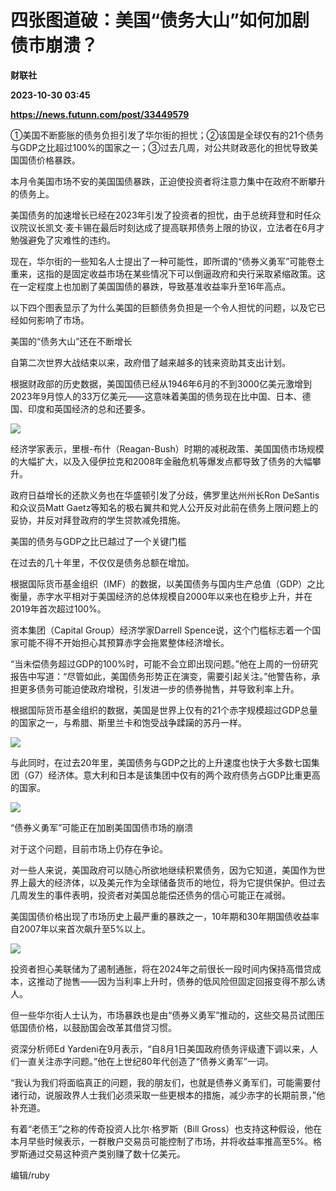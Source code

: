 # 四张图道破：美国“债务大山”如何加剧债市崩溃？
**财联社**

**2023-10-30 03:45**

**https://news.futunn.com/post/33449579**

①美国不断膨胀的债务负担引发了华尔街的担忧；②该国是全球仅有的21个债务与GDP之比超过100%的国家之一；③过去几周，对公共财政恶化的担忧导致美国国债价格暴跌。

本月令美国市场不安的美国国债暴跌，正迫使投资者将注意力集中在政府不断攀升的债务上。

美国债务的加速增长已经在2023年引发了投资者的担忧，由于总统拜登和时任众议院议长凯文·麦卡锡在最后时刻达成了提高联邦债务上限的协议，立法者在6月才勉强避免了灾难性的违约。

现在，华尔街的一些知名人士提出了一种可能性，即所谓的“债券义勇军”可能卷土重来，这指的是固定收益市场在某些情况下可以倒逼政府和央行采取紧缩政策。这在一定程度上也加剧了美国国债的暴跌，导致基准收益率升至16年高点。

以下四个图表显示了为什么美国的巨额债务负担是一个令人担忧的问题，以及它已经如何影响了市场。

美国的“债务大山”还在不断增长

自第二次世界大战结束以来，政府借了越来越多的钱来资助其支出计划。

根据财政部的历史数据，美国国债已经从1946年6月的不到3000亿美元激增到2023年9月惊人的33万亿美元——这意味着美国的债务现在比中国、日本、德国、印度和英国经济的总和还要多。

![](https://postimg.futunn.com/16986342324416369329788.png)

经济学家表示，里根-布什（Reagan-Bush）时期的减税政策、美国国债市场规模的大幅扩大，以及入侵伊拉克和2008年金融危机等爆发点都导致了债务的大幅攀升。

政府日益增长的还款义务也在华盛顿引发了分歧，佛罗里达州州长Ron DeSantis和众议员Matt Gaetz等知名的极右翼共和党人公开反对此前在债务上限问题上的妥协，并反对拜登政府的学生贷款减免措施。

美国的债务与GDP之比已越过了一个关键门槛

在过去的几十年里，不仅仅是债务总额在增加。

根据国际货币基金组织（IMF）的数据，以美国债务与国内生产总值（GDP）之比衡量，赤字水平相对于美国经济的总体规模自2000年以来也在稳步上升，并在2019年首次超过100%。

资本集团（Capital Group）经济学家Darrell Spence说，这个门槛标志着一个国家可能不得不开始担心其预算赤字会拖累整体经济增长。

“当未偿债务超过GDP的100%时，可能不会立即出现问题。”他在上周的一份研究报告中写道：“尽管如此，美国债务形势正在演变，需要引起关注。”他警告称，承担更多债务可能迫使政府增税，引发进一步的债券抛售，并导致利率上升。

根据国际货币基金组织的数据，美国是世界上仅有的21个赤字规模超过GDP总量的国家之一，与希腊、斯里兰卡和饱受战争蹂躏的苏丹一样。

![](https://postimg.futunn.com/16986342324628201509292.png)

与此同时，在过去20年里，美国债务与GDP之比的上升速度也快于大多数七国集团（G7）经济体。意大利和日本是该集团中仅有的两个政府债务占GDP比重更高的国家。

![](https://postimg.futunn.com/16986342324497511255255.png)

“债券义勇军”可能正在加剧美国国债市场的崩溃

对于这个问题，目前市场上仍存在争论。

对一些人来说，美国政府可以随心所欲地继续积累债务，因为它知道，美国作为世界上最大的经济体，以及美元作为全球储备货币的地位，将为它提供保护。但过去几周发生的事件表明，投资者对美国总能偿还债务的信心可能正在减弱。

美国国债价格出现了市场历史上最严重的暴跌之一，10年期和30年期国债收益率自2007年以来首次飙升至5%以上。

![](https://postimg.futunn.com/16986342324453058030875.png)

投资者担心美联储为了遏制通胀，将在2024年之前很长一段时间内保持高借贷成本，这推动了抛售——因为当利率上升时，债券的低风险但固定回报变得不那么诱人。

但一些华尔街人士认为，市场暴跌也是由“债券义勇军”推动的，这些交易员试图压低国债价格，以鼓励国会改革其借贷习惯。

资深分析师Ed Yardeni在9月表示，“自8月1日美国政府债务评级遭下调以来，人们一直关注赤字问题。”他在上世纪80年代创造了“债券义勇军”一词。

“我认为我们将面临真正的问题，我的朋友们，也就是债券义勇军们，可能需要付诸行动，说服政界人士我们必须采取一些更根本的措施，减少赤字的长期前景，”他补充道。

有着“老债王”之称的传奇投资人比尔·格罗斯（Bill Gross）也支持这种假设，他在本月早些时候表示，一群散户交易员可能控制了市场，并将收益率推高至5%。格罗斯通过交易这种资产类别赚了数十亿美元。

编辑/ruby
